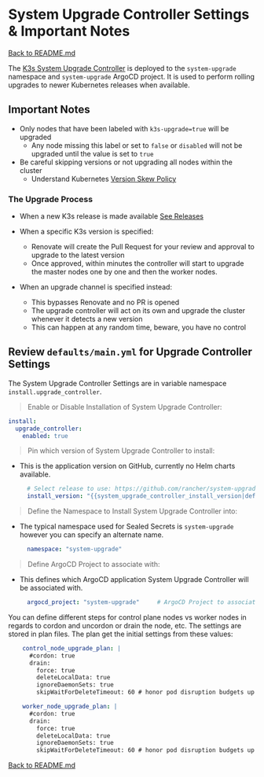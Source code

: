 # System Upgrade Controller Settings & Important Notes

[Back to README.md](../README.md)

The [K3s System Upgrade Controller](https://github.com/rancher/system-upgrade-controller) is deployed to the `system-upgrade` namespace and `system-upgrade` ArgoCD project.  It is used to perform rolling upgrades to newer Kubernetes releases when available.

## Important Notes

* Only nodes that have been labeled with `k3s-upgrade=true` will be upgraded
  * Any node missing this label or set to `false` or `disabled` will not be upgraded until the value is set to `true`
* Be careful skipping versions or not upgrading all nodes within the cluster
  * Understand Kubernetes [Version Skew Policy](https://kubernetes.io/releases/version-skew-policy/)

### The Upgrade Process

* When a new K3s release is made available [See Releases](https://github.com/k3s-io/k3s/releases)
* When a specific K3s version is specified:
  * Renovate will create the Pull Request for your review and approval to upgrade to the latest version
  * Once approved, within minutes the controller will start to upgrade the master nodes one by one and then the worker nodes.

* When an upgrade channel is specified instead:
  * This bypasses Renovate and no PR is opened
  * The upgrade controller will act on its own and upgrade the cluster whenever it detects a new version
  * This can happen at any random time, beware, you have no control

## Review `defaults/main.yml` for Upgrade Controller Settings

The System Upgrade Controller Settings are in variable namespace `install.upgrade_controller`.

> Enable or Disable Installation of System Upgrade Controller:

  ```yaml
  install:
    upgrade_controller:
      enabled: true
  ```

> Pin which version of System Upgrade Controller to install:

* This is the application version on GitHub, currently no Helm charts available.

  ```yaml
    # Select release to use: https://github.com/rancher/system-upgrade-controller/releases
    install_version: "{{system_upgrade_controller_install_version|default('v0.10.0')}}"
  ```

> Define the Namespace to Install System Upgrade Controller into:

* The typical namespace used for Sealed Secrets is `system-upgrade` however you can specify an alternate name.

  ```yaml
    namespace: "system-upgrade"
  ```

> Define ArgoCD Project to associate with:

* This defines which ArgoCD application System Upgrade Controller will be associated with.

  ```yaml
    argocd_project: "system-upgrade"     # ArgoCD Project to associate this with
  ```

You can define different steps for control plane nodes vs worker nodes in regards to cordon and uncordon or drain the node, etc. The settings are stored in plan files.  The plan get the initial settings from these values:

```yaml
    control_node_upgrade_plan: |
      #cordon: true
      drain:
        force: true
        deleteLocalData: true
        ignoreDaemonSets: true
        skipWaitForDeleteTimeout: 60 # honor pod disruption budgets up to 60 seconds per pod then moves on
```

```yaml
    worker_node_upgrade_plan: |
      #cordon: true
      drain:
        force: true
        deleteLocalData: true
        ignoreDaemonSets: true
        skipWaitForDeleteTimeout: 60 # honor pod disruption budgets up to 60 seconds per pod then moves on
```

[Back to README.md](../README.md)
